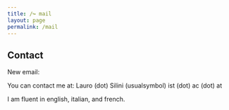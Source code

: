 ```yaml
---
title: /↪ mail
layout: page
permalink: /mail
---
```


## Contact

New email:

You can contact me at: Lauro (dot) Silini (usualsymbol) ist (dot) ac (dot) at

I am fluent in english, italian, and french.
